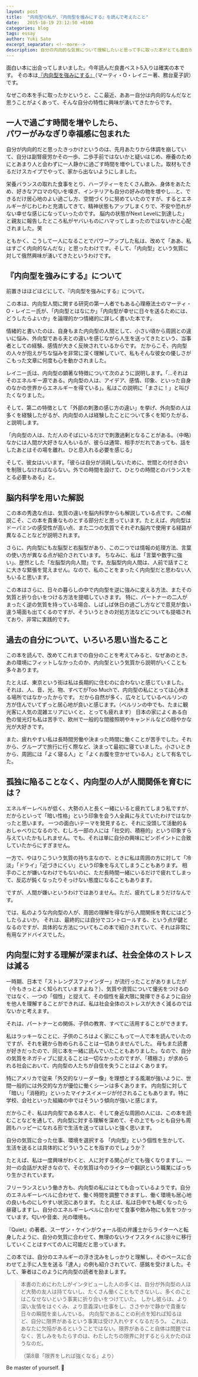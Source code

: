 ```yaml
---
layout: post
title:  "内向型の私が、『内向型を強みにする』を読んで考えたこと"
date:   2015-10-19 23:12:50 +0100
categories: blog
tags: essay
author: Yuki Sato
excerpt_separator: <!--more-->
description: 自分の内向的な気質について理解したいと思って手に取った本がとても面白かったので、その本の内容とそこから学んだことについて書きました。
---
```


面白い本に出会ってしまいました。今年読んだ良書ベスト5入りは確実の本です。
その本は<a href="http://amzn.to/2G2DSSG" class="underline" target="_blank">『内向型を強みにする』</a>（マーティ・O・レイニー著、務台夏子訳）です。

なぜこの本を手に取ったかというと、ここ最近、ああー自分は内向的なんだなと思うことがよくあって、そんな自分の特性に興味が湧いてきたからです。

## 一人で過ごす時間を増やしたら、<br>パワーがみなぎり幸福感に包まれた
自分が内向的だと思ったきっかけというのは、先月あたりから体調を崩していて、自分は副腎疲労かその一歩、二歩手前ではないかと疑いはじめ、療養のためにとあまり人と会わずに一人静かに過ごす時間を増やしていました。取材もできるだけスカイプでやって、家から出ないようにしました。

栄養バランスの取れた食事をとり、ハーブティーをたくさん飲み、身体をあたため、好きなアロマの匂いを嗅ぎ、インテリアも自分の好みの物を増やし…と、できるだけ居心地のよい過ごし方、空間づくりに努めていたのですが、するとエネルギーがじわじわと充満してきて、精神状態もアップしまくりで、不安や恐れがない幸せな感じになっていったのです。
脳内の状態がNext Levelに到達した」と親友に報告したところ私がヤバいものにハマってしまったのではないかと心配されました。笑

ともかく、こうして一人になることでパワーアップした私は、改めて「ああ、私はすごく内向的なんだな」と思ったわけです。そして、「内向型」という気質に対して俄然興味が湧いてきたというわけです。



## 『内向型を強みにする』について
前置きはほどほどにして、『内向型を強みにする』について。

この本は、内向型人間に関する研究の第一人者でもある心理療法士のマーティ・O・レイニー氏が、「内向型とはなにか」「内向型が幸せに日々を送るためには、どうしたらよいか」を論理的かつ情緒的に詳しく書いた本です。

情緒的と書いたのは、自身もまた内向型の人間として、小さい頃から周囲との違いに悩み、外向型である夫との違いを感じながら人生を送ってきたという、当事者としての経験、感情が大きく反映されているからです。
だからこそ、内向型の人々が抱えがちな悩みを非常に深く理解していて、私もそんな彼女の優しさがこもった文章に何度も心を動かされました。

レイニー氏は、内向型の顕著な特徴について次のように説明します。「…それはそのエネルギー源である。内向型の人は、アイデア、感情、印象、といった自身のなかの世界からエネルギーを得ている」。私はこの説明に「まさに！」と叫びたくなりました。

そして、第二の特徴として「外部の刺激の感じ方の違い」を挙げ、外向型の人は多くを経験したがるが、内向型の人は経験したことについて多くを知りたがる、と説明します。

「内向型の人は、ただ人のそばにいるだけで刺激過剰となることがある。（中略）なかには人間が大好きな人もいるが、彼らは通常、相手がだれであっても、話をしたあとはその場を離れ、ひと息入れる必要を感じる」

そして、彼女はいいます。「彼らは自分が消耗しないために、世間との付き合いを制限しなければならない。外での時間を設けて、ひとりの時間とのバランスをとる必要もある」と。

## 脳内科学を用いた解説
この本の秀逸な点は、気質の違いを脳内科学からも解説している点です。この解説こそ、この本を貴重なものとする部分だと思っています。たとえば、内向型はドーパミンの感受性が高い点、また二つの気質でそれぞれ脳内で使用する経路が異なることなどが説明されます。

さらに、内向型にも左脳型と右脳型があり、この二つでは情報の処理方法、言葉の使い方が異なる点が紹介されています。
ちなみに、私は「言葉や数字に強い」、歴然とした「左脳型内向人間」です。左脳型内向人間は、人前で話すことに大きな緊張を覚えません。なので、私のことをまったく内向型だと思わない人もいると思います。

この本はさらに、日々の暮らしの中で内向型を逆に強みに変える方法、またその気質と折り合いをつける方法を提唱していきます。
特に、パートナーの二人がまったく逆の気質を持っている場合、しばしば休日の過ごし方などで意見が食い違う場面も出てくるのですが、そういうときの対処方法などについても提唱されており、非常に実践的です。

## 過去の自分について、いろいろ思い当たること
この本を読んで、改めてこれまでの自分のことを考えてみると、なぜあのとき、あの環境にフィットしなかったのか、内向型という気質から説明がいくことも多々あります。

たとえば、東京という街は私は長期的に住むのに合わないと感じていました。
それは、人、音、光、物、すべてがToo Muchで、内向型の私にとっては心休まる場所ではなかったからです。
だから自然が多く、広々としているベルリンの方が住んでいてずっと居心地が良いと感じます。（ベルリンの中でも、たまに観光客に人気の混雑エリアにいくと、とっても疲れます）
日本の家によくある白色の蛍光灯も私は苦手で、欧州で一般的な間接照明やキャンドルなどの穏やかな光が大好きです。

また、疲れやすい私は長時間労働や決まった時間に働くことが苦手でした。それから、グループで旅行に行く際など、決まって最初に寝ていました。小さいときから、周囲には「よく寝る人」と「よくお腹を空かせている人」として有名でした。

## 孤独に陥ることなく、内向型の人が人間関係を育むには？
エネルギーレベルが低く、大勢の人と長く一緒にいると疲れてしまう私ですが、だからといって「暗い性格」という印象を会う人全員に与えていたわけではなかったと思います。
一つの面白いテーマを発見すると、それに没頭して活動的＆おしゃべりになるので、むしろ一部の人には「社交的、積極的」という印象すら与えていたかもしれません。でも、それは単に自分の興味にピンポイントに合致していたからにすぎません。

一方で、やはりこういう気質の持ち主なので、ときに私は周囲の方に対して「冷淡」「ドライ」「近づきにくい」という印象を与えてしまうこともあります。
相手のことが嫌いなわけでもないのに、ただ長時間一緒にいるだけで疲れてしまって、反応が鈍くなったりそっけない態度になることもあります。

ですが、人間が嫌いというわけではありません。ただ、疲れてしまうだけなんです。

では、私のような内向型の人が、周囲の理解を得ながら人間関係を育むにはどうしたらよいか。
それは、最終的には自分でコントロールする、という点が鍵となるのですが、具体的な方法についてもこの本で紹介されていて、それは非常に有用なアドバイスでした。

## 内向型に対する理解が深まれば、社会全体のストレスは減る
一時期、日本で「ストレングスファインダー」が流行ったことがありましたが（今もきっとよく知られていますよね？）、気質や資質について優劣をつけるのではなく、一つの「個性」と捉えて、その個性を最大限に発揮できるように自分を他人を理解することができれば、私は社会全体のストレスが大きく減るのではないかと考えます。

それは、パートナーとの関係、子供の教育、すべてに活用することができます。

私はラッキーなことに、子供のころはよく家にこもって一人で本を読んでいたのですが、それを親から咎められることは一切ありませんでした。
母もまた読書が好きだったので、同じ本を一緒に読んでいたこともありました。なので、自分の気質をネガティブに捉えることは一切なかったのですが、「積極さ」が求められる社会において、内向型の人たちが自信を失うことはよくあります。

特にアメリカで従来「外交的なリーダー像」を理想とする風潮が強いように、世間一般的には外交的な方が優位に働くシーンは多くあります。
内向型に対して「暗い」「消極的」といったマイナスイメージが付されることもあります。特に学校、会社といった組織の中ではそういう傾向が強いと感じます。

だからこそ、私は内向型である本人と、そして身近な周囲の人には、この本を読むことなどを通して、内向型に対する理解を深めて、その上でもっとも自分も周囲もハッピーになれる形で生活を送ってほしいと強く思います。

自分の気質に合った仕事、環境を選択する
「内向型」という個性を生かして、生活を送るとは具体的にどういうことを指すのでしょうか？

たとえば、私は一度興味がわくと、人に対する関心がとても強くなりますし、一対一の会話が大好きなので、その気質は今のライターや翻訳という職業にばっちり生かされています。

フリーランスという働き方も、内向型の私にはとても合っているようです。自分のエネルギーレベルに合わせて、働く時間を調整できますし、働く環境も居心地の良いものにしやすい状況にあります。
たとえば、私は日中でも眠くなったら昼寝しますし、自分のエネルギーレベルに合わせて食事や飲み物にも気をつかっています。匂いや音楽、光の環境も。

『Quiet』の著者、スーザン・ケインがウォール街の弁護士からライターへと転身したように、自分の気質に合わせて、無理のないライフスタイルに徐々に移行していくことはすべての人に可能だと思っています。

この本では、自分のエネルギーの浮き沈みをしっかりと理解し、そのペースに合わせて上手に人生を送る「達人」の例も紹介されていて、感銘を受けました。そして、筆者はこのように内向型の読者を励まします。

> 本書のためにわたしがインタビューした人の多くは、自分が外向型の人ほど大勢の友人は持てないし、たくさん働くこともできないし、多くのことはこなせないという事実に折り合いをつけていた。
> しかし彼らは、より深い友情をはぐくみ、より意義深い仕事をし、ささやかで静かで貴重な日々の瞬間を楽しんでいる。
> 内向型であることの利点を知れば知るほど、自分に限界があるという事実は受け入れやすくなるだろう。
>これは、あなたに欠陥があるということではない。限界があること自体は問題ではなく、苦しみをもたらすのは、わたしたちの限界に対するとらえかたのほうなのだ。
>
>（第8章「限界をしれば強くなる」より）

Be master of yourself. 🙂
